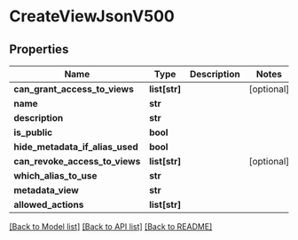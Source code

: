 # CreateViewJsonV500

## Properties
Name | Type | Description | Notes
------------ | ------------- | ------------- | -------------
**can_grant_access_to_views** | **list[str]** |  | [optional] 
**name** | **str** |  | 
**description** | **str** |  | 
**is_public** | **bool** |  | 
**hide_metadata_if_alias_used** | **bool** |  | 
**can_revoke_access_to_views** | **list[str]** |  | [optional] 
**which_alias_to_use** | **str** |  | 
**metadata_view** | **str** |  | 
**allowed_actions** | **list[str]** |  | 

[[Back to Model list]](../README.md#documentation-for-models) [[Back to API list]](../README.md#documentation-for-api-endpoints) [[Back to README]](../README.md)


